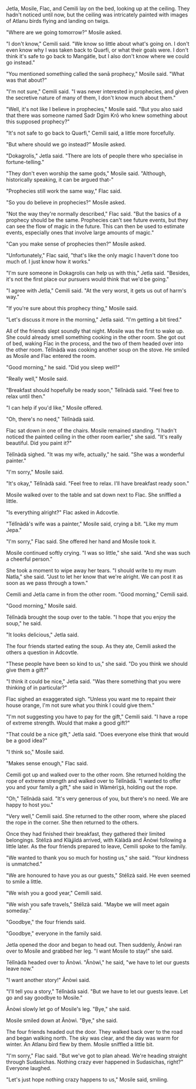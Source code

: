 Jetla, Mosile, Flac, and Cemili lay on the bed, looking up at the ceiling. They hadn't noticed until now, but the ceiling was intricately painted with images of Atlanu birds flying and landing on twigs.

"Where are we going tomorrow?" Mosile asked.

"I don't know," Cemili said. "We know so little about what's going on. I don't even know why I was taken back to Quərfi, or what their goals were. I don't think it's safe to go back to Mangátle, but I also don't know where we could go instead."

"You mentioned something called the sənā prophecy," Mosile said. "What was that about?"

"I'm not sure," Cemili said. "I was never interested in prophecies, and given the secretive nature of many of them, I don't know much about them."

"Well, it's not like I believe in prophecies," Mosile said. "But you also said that there was someone named Sadr Dgim Krō who knew something about this supposed prophecy?"

"It's not safe to go back to Quərfi," Cemili said, a little more forcefully.

"But where should we go instead?" Mosile asked.

"Dokagrolis," Jetla said. "There are lots of people there who specialise in fortune-telling."

"They don't even worship the same gods," Mosile said. "Although, historically speaking, it can be argued that-"

"Prophecies still work the same way," Flac said.

"So you do believe in prophecies?" Mosile asked.

"Not the way they're normally described," Flac said. "But the basics of a prophecy should be the same. Prophecies can't see future events, but they can see the flow of magic in the future. This can then be used to estimate events, especially ones that involve large amounts of magic."

"Can you make sense of prophecies then?" Mosile asked.

"Unfortunately," Flac said, "that's like the only magic I haven't done too much of. I just know how it works."

"I'm sure someone in Dokagrolis can help us with this," Jetla said. "Besides, it's not the first place our pursuers would think that we'd be going."

"I agree with Jetla," Cemili said. "At the very worst, it gets us out of harm's way."

"If you're sure about this prophecy thing," Mosile said.

"Let's discuss it more in the morning," Jetla said. "I'm getting a bit tired."

All of the friends slept soundly that night. Mosile was the first to wake up. She could already smell something cooking in the other room. She got out of bed, waking Flac in the process, and the two of them headed over into the other room. Télînàdà was cooking another soup on the stove. He smiled as Mosile and Flac entered the room.

"Good morning," he said. "Did you sleep well?"

"Really well," Mosile said.

"Breakfast should hopefully be ready soon," Télînàdà said. "Feel free to relax until then."

"I can help if you'd like," Mosile offered.

"Oh, there's no need," Télînàdà said.

Flac sat down in one of the chairs. Mosile remained standing. "I hadn't noticed the painted ceiling in the other room earlier," she said. "It's really beautiful. Did you paint it?"

Télînàdà sighed. "It was my wife, actually," he said. "She was a wonderful painter."

"I'm sorry," Mosile said.

"It's okay," Télînàdà said. "Feel free to relax. I'll have breakfast ready soon."

Mosile walked over to the table and sat down next to Flac. She sniffled a little.

"Is everything alright?" Flac asked in Adcovtle.

"Télînàdà's wife was a painter," Mosile said, crying a bit. "Like my mum Jepa."

"I'm sorry," Flac said. She offered her hand and Mosile took it.

Mosile continued softly crying. "I was so little," she said. "And she was such a cheerful person."

She took a moment to wipe away her tears. "I should write to my mum Natla," she said. "Just to let her know that we're alright. We can post it as soon as we pass through a town."

Cemili and Jetla came in from the other room. "Good morning," Cemili said.

"Good morning," Mosile said.

Télînàdà brought the soup over to the table. "I hope that you enjoy the soup," he said.

"It looks delicious," Jetla said.

The four friends started eating the soup. As they ate, Cemili asked the others a question in Adcovtle.

"These people have been so kind to us," she said. "Do you think we should give them a gift?"

"I think it could be nice," Jetla said. "Was there something that you were thinking of in particular?"

Flac sighed an exaggerated sigh. "Unless you want me to repaint their house orange, I'm not sure what you think I could give them."

"I'm not suggesting you have to pay for the gift," Cemili said. "I have a rope of extreme strength. Would that make a good gift?"

"That could be a nice gift," Jetla said. "Does everyone else think that would be a good idea?"

"I think so," Mosile said.

"Makes sense enough," Flac said.

Cemili got up and walked over to the other room. She returned holding the rope of extreme strength and walked over to Télînàdà. "I wanted to offer you and your family a gift," she said in Wàmèrìʒá, holding out the rope.

"Oh," Télînàdà said. "It's very generous of you, but there's no need. We are happy to host you."

"Very well," Cemili said. She returned to the other room, where she placed the rope in the corner. She then returned to the others.

Once they had finished their breakfast, they gathered their limited belongings. Stélìzà and Klàʝíídá arrived, with Kàlàdà and Ãnòwì following a little later. As the four friends prepared to leave, Cemili spoke to the family.

"We wanted to thank you so much for hosting us," she said. "Your kindness is unmatched."

"We are honoured to have you as our guests," Stélìzà said. He even seemed to smile a little.

"We wish you a good year," Cemili said.

"We wish you safe travels," Stélìzà said. "Maybe we will meet again someday."

"Goodbye," the four friends said.

"Goodbye," everyone in the family said.

Jetla opened the door and began to head out. Then suddenly, Ãnòwì ran over to Mosile and grabbed her leg. "I want Mosile to stay\!" she said.

Télînàdà headed over to Ãnòwì. "Ãnòwì," he said, "we have to let our guests leave now."

"I want another story\!" Ãnòwì said.

"I'll tell you a story," Télînàdà said. "But we have to let our guests leave. Let go and say goodbye to Mosile."

Ãnòwì slowly let go of Mosile's leg. "Bye," she said.

Mosile smiled down at Ãnòwì. "Bye," she said.

The four friends headed out the door. They walked back over to the road and began walking north. The sky was clear, and the day was warm for winter. An Atlanu bird flew by them. Mosile sniffled a little bit.

"I'm sorry," Flac said. "But we've got to plan ahead. We're heading straight through Sudasichas. Nothing crazy ever happened in Sudasichas, right?" Everyone laughed.

"Let's just hope nothing crazy happens to us," Mosile said, smiling.